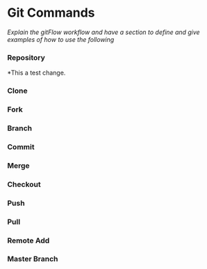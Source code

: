 # Git Commands
*Explain the gitFlow workflow and have a section to define and give examples of how to use the following*

### Repository
*This a test change.
### Clone

### Fork

### Branch

### Commit

### Merge

### Checkout

### Push

### Pull

### Remote Add

### Master Branch

